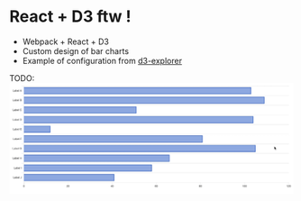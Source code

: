 # React + D3 ftw !

* Webpack + React + D3
* Custom design of bar charts
* Example of configuration from [d3-explorer](https://github.com/artyomtrityak/d3-explorer)

TODO: [![Showcase](/screenshot/showcase.gif)](/screenshot/showcase.gif)
